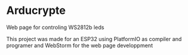 # Arducrypte
Web page for controling WS2812b leds

This project was made for an ESP32 using PlatformIO as compiler and programer and WebStorm for the web page developpment
